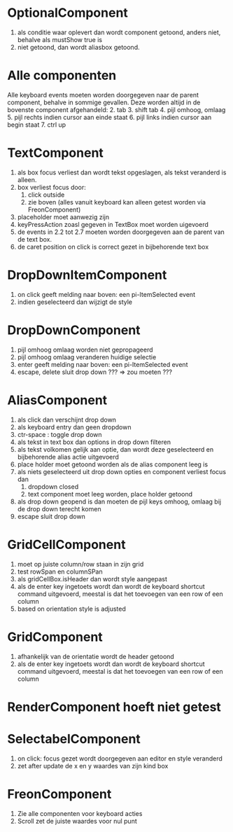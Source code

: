 # OptionalComponent

1. als conditie waar oplevert dan wordt component getoond, anders niet, behalve als mustShow true is
2. niet getoond, dan wordt aliasbox getoond.

# Alle componenten
Alle keyboard events moeten worden doorgegeven naar de parent component, behalve in sommige gevallen.
Deze worden altijd in de bovenste component afgehandeld:
2. tab
3. shift tab
4. pijl omhoog, omlaag
5. pijl rechts indien cursor aan einde staat
6. pijl links indien cursor aan begin staat
7. ctrl up

# TextComponent

1. als box focus verliest dan wordt tekst opgeslagen, als tekst veranderd is alleen.
2. box verliest focus door:
   1. click outside
   2. zie boven (alles vanuit keyboard kan alleen getest worden via FreonComponent)
3. placeholder moet aanwezig zijn
4. keyPressAction zoasl gegeven in TextBox moet worden uigevoerd
5. de events in 2.2 tot 2.7 moeten worden doorgegeven aan de parent van de text box.
6. de caret position on click is correct gezet in bijbehorende text box



# DropDownItemComponent

1. on click geeft melding naar boven: een pi-ItemSelected event
2. indien geselecteerd dan wijzigt de style

# DropDownComponent

1. pijl omhoog omlaag worden niet gepropageerd
2. pijl omhoog omlaag veranderen huidige selectie
3. enter geeft melding naar boven: een pi-ItemSelected event
4. escape, delete sluit drop down ??? => zou moeten ???

# AliasComponent

1. als click dan verschijnt drop down
2. als keyboard entry dan geen dropdown
3. ctr-space : toggle drop down
4. als tekst in text box dan options in drop down filteren
5. als tekst volkomen gelijk aan optie, dan wordt deze geselecteerd en bijbehorende
   alias actie uitgevoerd
6. place holder moet getoond worden als de alias component leeg is
7. als niets geselecteerd uit drop down opties en component verliest focus dan
   1. dropdown closed
   2. text component moet leeg worden, place holder getoond
8. als drop down geopend is dan moeten de pijl keys omhoog, omlaag bij de drop down terecht komen
9. escape sluit drop down

# GridCellComponent

1. moet op juiste column/row staan in zijn grid
2. test rowSpan en columnSPan
3. als gridCellBox.isHeader dan wordt style aangepast
4. als de enter key ingetoets wordt dan wordt de keyboard shortcut command uitgevoerd,
   meestal is dat het toevoegen van een row of een column
5. based on orientation style is adjusted

# GridComponent

1. afhankelijk van de orientatie wordt de header getoond
2. als de enter key ingetoets wordt dan wordt de keyboard shortcut command uitgevoerd,
meestal is dat het toevoegen van een row of een column

# RenderComponent hoeft niet getest

# SelectabelComponent

1. on click: focus gezet wordt doorgegeven aan editor en style veranderd
2. zet after update de x en y waardes van zijn kind box

# FreonComponent

1. Zie alle componenten voor keyboard acties
2. Scroll zet de juiste waardes voor nul punt
